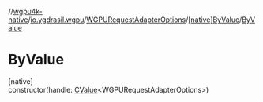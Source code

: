//[wgpu4k-native](../../../../index.md)/[io.ygdrasil.wgpu](../../index.md)/[WGPURequestAdapterOptions](../index.md)/[[native]ByValue](index.md)/[ByValue](-by-value.md)

# ByValue

[native]\
constructor(handle: [CValue](https://kotlinlang.org/api/core/kotlin-stdlib/kotlinx.cinterop/-c-value/index.html)&lt;WGPURequestAdapterOptions&gt;)
